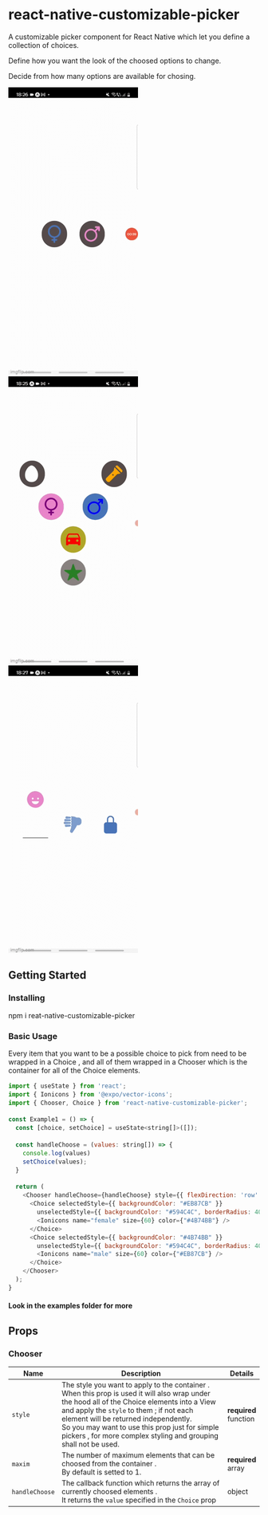 # react-native-customizable-picker


A customizable picker component for React Native which let you define a collection of choices.

Define how you want the look of the choosed options to change.

Decide from how many options are available for chosing.

![Example 1](./Example1.gif) ![Example2](./Example2.gif) ![Example3](./Example3.gif)


## Getting Started

### Installing


npm i reat-native-customizable-picker


### Basic Usage

Every item that you want to be a possible choice to pick from need to be wrapped in a Choice ,
and all of them wrapped in a Chooser which is the container for all of the Choice elements.

```js
import { useState } from 'react';
import { Ionicons } from '@expo/vector-icons';
import { Chooser, Choice } from 'react-native-customizable-picker';

const Example1 = () => {
  const [choice, setChoice] = useState<string[]>([]);

  const handleChoose = (values: string[]) => {
    console.log(values)
    setChoice(values);
  }

  return (
    <Chooser handleChoose={handleChoose} style={{ flexDirection: 'row' }}>
      <Choice selectedStyle={{ backgroundColor: "#EB87CB" }}
        unselectedStyle={{ backgroundColor: "#594C4C", borderRadius: 40, padding: 10, marginHorizontal: 20 }} value="female">
        <Ionicons name="female" size={60} color={"#4B74BB"} />
      </Choice>
      <Choice selectedStyle={{ backgroundColor: "#4B74BB" }}
        unselectedStyle={{ backgroundColor: "#594C4C", borderRadius: 40, padding: 10, marginHorizontal: 20 }} value="male" >
        <Ionicons name="male" size={60} color={"#EB87CB"} />
      </Choice>
    </Chooser>
  );
}
```

#### Look in the examples folder for more                                                                                                   


## Props

### Chooser


| Name                                            | Description                                                                                                                                                                                                                                                                                                                                                                                                                                                                                             | Details                  |
| ----------------------------------------------- | ------------------------------------------------------------------------------------------------------------------------------------------------------------------------------------------------------------------------------------------------------------------------------------------------------------------------------------------------------------------------------------------------------------------------------------------------------------------------------------------------------- | ------------------------ |
| `style`                                 | The style you want to apply to the container .<br> When this prop is used it will also wrap under the hood all of the Choice elements into a View and apply the `style` to them ; if not each element will be returned independently.<br> So you may want to use this prop just for simple pickers , for more complex styling and grouping shall not be used.                                                                                                                                                                                                                                                                                                                                                                                                                                                                  | **required**<br>function |
| `maxim`                                         | The number of maximum elements that can be choosed from the container .<br> By default is setted to 1.                                    | **required**<br>array    |
| `handleChoose`                                   |The callback function which returns the array of currently choosed elements . <br> It returns the `value` specified in the `Choice` prop                                                                                                                                                                                                                                                                                                         | object                   |


